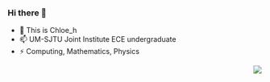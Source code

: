 ### Hi there 👋

- 🌱 This is Chloe_h
- 📫 UM-SJTU Joint Institute ECE undergraduate
- ⚡ Computing, Mathematics, Physics

<img align="right" src="https://github-readme-stats.vercel.app/apiChloehzjoway&show_icons=true&icon_color=CE1D2D&text_color=718096&bg_color=ffffff&hide_title=true" />

<!--
**Chloehz/Chloehz** is a ✨ _special_ ✨ repository because its `README.md` (this file) appears on your GitHub profile.

Here are some ideas to get you started:

- 🔭 I’m currently working on ...
- 🌱 I’m currently learning ...
- 👯 I’m looking to collaborate on ...
- 🤔 I’m looking for help with ...
- 💬 Ask me about ...
- 📫 How to reach me: ...
- 😄 Pronouns: ...
- ⚡ Fun fact: ...
-->
